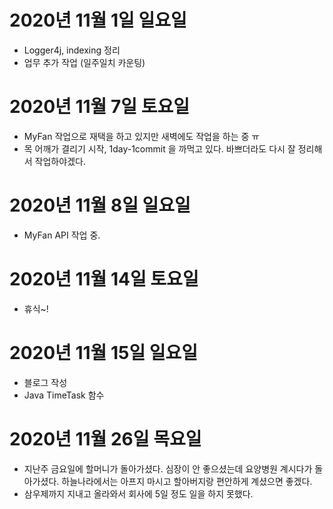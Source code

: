 
# 2020년 11월 1일 일요일

- Logger4j, indexing 정리 
- 업무 추가 작업 (일주일치 카운팅)

# 2020년 11월 7일 토요일

- MyFan 작업으로 재택을 하고 있지만 새벽에도 작업을 하는 중 ㅠ
- 목 어깨가 결리기 시작, 1day-1commit 을 까먹고 있다. 바쁘더라도 다시 잘 정리해서 작업하야겠다.

# 2020년 11월 8일 일요일

- MyFan API 작업 중.

# 2020년 11월 14일 토요일 

- 휴식~!

# 2020년 11월 15일 일요일

- 블로그 작성
- Java TimeTask 함수 

# 2020년 11월 26일 목요일

- 지난주 금요일에 할머니가 돌아가셨다. 심장이 안 좋으셨는데 요양병원 계시다가 돌아가셨다. 하늘나라에서는 아프지 마시고 할아버지랑 편안하게 계셨으면 좋겠다.
- 삼우제까지 지내고 올라와서 회사에 5일 정도 일을 하지 못했다.  
